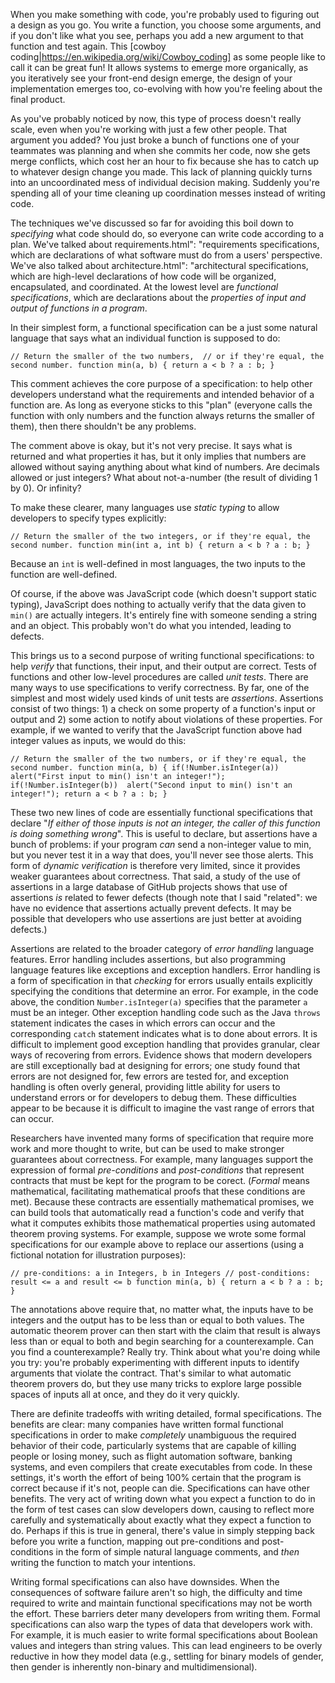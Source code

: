 When you make something with code, you're probably used to figuring out a design as you go. You write a function, you choose some arguments, and if you don't like what you see, perhaps you add a new argument to that function and test again. This [cowboy coding|https://en.wikipedia.org/wiki/Cowboy_coding] as some people like to call it can be great fun! It allows systems to emerge more organically, as you iteratively see your front-end design emerge, the design of your implementation emerges too, co-evolving with how you're feeling about the final product.
		
As you've probably noticed by now, this type of process doesn't really scale, even when you're working with just a few other people. That argument you added? You just broke a bunch of functions one of your teammates was planning and when she commits her code, now she gets merge conflicts, which cost her an hour to fix because she has to catch up to whatever design change you made. This lack of planning quickly turns into an uncoordinated mess of individual decision making. Suddenly you're spending all of your time cleaning up coordination messes instead of writing code.
		
The techniques we've discussed so far for avoiding this boil down to _specifying_ what code should do, so everyone can write code according to a plan. We've talked about requirements.html": "requirements specifications, which are declarations of what software must do from a users' perspective. We've also talked about architecture.html": "architectural specifications, which are high-level declarations of how code will be organized, encapsulated, and coordinated. At the lowest level are *functional specifications*, which are declarations about the _properties of input and output of functions in a program_.

In their simplest form, a functional specification can be a just some natural language that says what an individual function is supposed to do:
		
`
// Return the smaller of the two numbers, 
// or if they're equal, the second number.
function min(a, b) {
  return a < b ? a : b;
}		
`

This comment achieves the core purpose of a specification: to help other developers understand what the requirements and intended behavior of a function are. As long as everyone sticks to this "plan" (everyone calls the function with only numbers and the function always returns the smaller of them), then there shouldn't be any problems.
		
The comment above is okay, but it's not very precise. It says what is returned and what properties it has, but it only implies that numbers are allowed without saying anything about what kind of numbers. Are decimals allowed or just integers? What about not-a-number (the result of dividing 1 by 0). Or infinity?
		
To make these clearer, many languages use *static typing* to allow developers to specify types explicitly:

`
// Return the smaller of the two integers, or if they're equal, the second number.
function min(int a, int b) {
  return a < b ? a : b;
}
`

Because an `int` is well-defined in most languages, the two inputs to the function are well-defined.

Of course, if the above was JavaScript code (which doesn't support static typing), JavaScript does nothing to actually verify that the data given to `min()` are actually integers. It's entirely fine with someone sending a string and an object. This probably won't do what you intended, leading to defects.
		
This brings us to a second purpose of writing functional specifications: to help _verify_ that functions, their input, and their output are correct. Tests of functions and other low-level procedures are called *unit tests*. There are many ways to use specifications to verify correctness. By far, one of the simplest and most widely used kinds of unit tests are *assertions*<clarke06>. Assertions consist of two things: 1) a check on some property of a function's input or output and 2) some action to notify about violations of these properties. For example, if we wanted to verify that the JavaScript function above had integer values as inputs, we would do this:
		
`
// Return the smaller of the two numbers, or if they're equal, the second number.
function min(a, b) {
  if(!Number.isInteger(a)) 
    alert("First input to min() isn't an integer!");
  if(!Number.isInteger(b)) 
    alert("Second input to min() isn't an integer!");
  return a < b ? a : b;
}		
`
		
These two new lines of code are essentially functional specifications that declare "_If either of those inputs is not an integer, the caller of this function is doing something wrong_". This is useful to declare, but assertions have a bunch of problems: if your program _can_ send a non-integer value to min, but you never test it in a way that does, you'll never see those alerts. This form of *dynamic verification* is therefore very limited, since it provides weaker guarantees about correctness. That said, a study of the use of assertions in a large database of GitHub projects shows that use of assertions _is_ related to fewer defects<casalnuovo15b> (though note that I said "related": we have no evidence that assertions actually prevent defects. It may be possible that developers who use assertions are just better at avoiding defects.)

Assertions are related to the broader category of *error handling* language features. Error handling includes assertions, but also programming language features like exceptions and exception handlers. Error handling is a form of specification in that _checking_ for errors usually entails explicitly specifying the conditions that determine an error. For example, in the code above, the condition `Number.isInteger(a)` specifies that the parameter `a` must be an integer. Other exception handling code such as the Java `throws` statement indicates the cases in which errors can occur and the corresponding `catch` statement indicates what is to done about errors. It is difficult to implement good exception handling that provides granular, clear ways of recovering from errors<chen09>. Evidence shows that modern developers are still exceptionally bad at designing for errors; one study found that errors are not designed for, few errors are tested for, and exception handling is often overly general, providing little ability for users to understand errors or for developers to debug them<ebert15>. These difficulties appear to be because it is difficult to imagine the vast range of errors that can occur<maxion00>.
		
Researchers have invented many forms of specification that require more work and more thought to write, but can be used to make stronger guarantees about correctness<woodcock09>. For example, many languages support the expression of formal *pre-conditions* and *post-conditions* that represent contracts that must be kept for the program to be corect. (*Formal* means mathematical, facilitating mathematical proofs that these conditions are met). Because these contracts are essentially mathematical promises, we can build tools that automatically read a function's code and verify that what it computes exhibits those mathematical properties using automated theorem proving systems. For example, suppose we wrote some formal specifications for our example above to replace our assertions (using a fictional notation for illustration purposes):

`
// pre-conditions: a in Integers, b in Integers
// post-conditions: result <= a and result <= b
function min(a, b) {
  return a < b ? a : b;
}		
`
		
The annotations above require that, no matter what, the inputs have to be integers and the output has to be less than or equal to both values. The automatic theorem prover can then start with the claim that result is always less than or equal to both and begin searching for a counterexample. Can you find a counterexample? Really try. Think about what you're doing while you try: you're probably experimenting with different inputs to identify arguments that violate the contract. That's similar to what automatic theorem provers do, but they use many tricks to explore large possible spaces of inputs all at once, and they do it very quickly.

There are definite tradeoffs with writing detailed, formal specifications. The benefits are clear: many companies have written formal functional specifications in order to make _completely_ unambiguous the required behavior of their code, particularly systems that are capable of killing people or losing money, such as flight automation software, banking systems, and even compilers that create executables from code<woodcock09>. In these settings, it's worth the effort of being 100% certain that the program is correct because if it's not, people can die. Specifications can have other benefits. The very act of writing down what you expect a function to do in the form of test cases can slow developers down, causing to reflect more carefully and systematically about exactly what they expect a function to do<fucci16>. Perhaps if this is true in general, there's value in simply stepping back before you write a function, mapping out pre-conditions and post-conditions in the form of simple natural language comments, and _then_ writing the function to match your intentions.

Writing formal specifications can also have downsides. When the consequences of software failure aren't so high, the difficulty and time required to write and maintain functional specifications may not be worth the effort<petre13>. These barriers deter many developers from writing them<schiller14>. Formal specifications can also warp the types of data that developers work with. For example, it is much easier to write formal specifications about Boolean values and integers than string values. This can lead engineers to be overly reductive in how they model data (e.g., settling for binary models of gender, then gender is inherently non-binary and multidimensional).